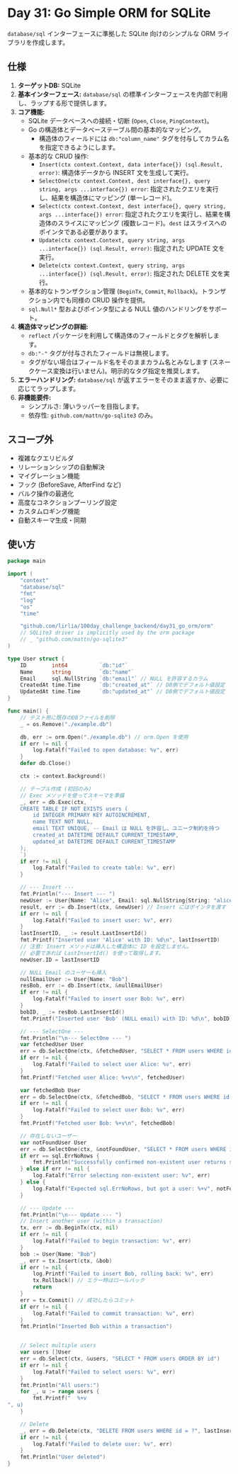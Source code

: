 # Day 31: Go Simple ORM for SQLite

`database/sql` インターフェースに準拠した SQLite 向けのシンプルな ORM ライブラリを作成します。

## 仕様

1.  **ターゲットDB:** SQLite
2.  **基本インターフェース:** `database/sql` の標準インターフェースを内部で利用し、ラップする形で提供します。
3.  **コア機能:**
    *   SQLite データベースへの接続・切断 (`Open`, `Close`, `PingContext`)。
    *   Go の構造体とデータベーステーブル間の基本的なマッピング。
        *   構造体のフィールドには `db:"column_name"` タグを付与してカラム名を指定できるようにします。
    *   基本的な CRUD 操作:
        *   `Insert(ctx context.Context, data interface{}) (sql.Result, error)`: 構造体データから INSERT 文を生成して実行。
        *   `SelectOne(ctx context.Context, dest interface{}, query string, args ...interface{}) error`: 指定されたクエリを実行し、結果を構造体にマッピング (単一レコード)。
        *   `Select(ctx context.Context, dest interface{}, query string, args ...interface{}) error`: 指定されたクエリを実行し、結果を構造体のスライスにマッピング (複数レコード)。`dest` はスライスへのポインタである必要があります。
        *   `Update(ctx context.Context, query string, args ...interface{}) (sql.Result, error)`: 指定された UPDATE 文を実行。
        *   `Delete(ctx context.Context, query string, args ...interface{}) (sql.Result, error)`: 指定された DELETE 文を実行。
    *   基本的なトランザクション管理 (`BeginTx`, `Commit`, `Rollback`)。トランザクション内でも同様の CRUD 操作を提供。
    *   `sql.Null*` 型およびポインタ型による NULL 値のハンドリングをサポート。
4.  **構造体マッピングの詳細:**
    *   `reflect` パッケージを利用して構造体のフィールドとタグを解析します。
    *   `db:"-"` タグが付与されたフィールドは無視します。
    *   タグがない場合はフィールド名をそのままカラム名とみなします (スネークケース変換は行いません)。明示的なタグ指定を推奨します。
5.  **エラーハンドリング:** `database/sql` が返すエラーをそのまま返すか、必要に応じてラップします。
6.  **非機能要件:**
    *   シンプルさ: 薄いラッパーを目指します。
    *   依存性: `github.com/mattn/go-sqlite3` のみ。

## スコープ外

*   複雑なクエリビルダ
*   リレーションシップの自動解決
*   マイグレーション機能
*   フック (BeforeSave, AfterFind など)
*   バルク操作の最適化
*   高度なコネクションプーリング設定
*   カスタムロギング機能
*   自動スキーマ生成・同期

## 使い方

```go
package main

import (
	"context"
	"database/sql"
	"fmt"
	"log"
	"os"
	"time"

	"github.com/lirlia/100day_challenge_backend/day31_go_orm/orm"
	// SQLite3 driver is implicitly used by the orm package
	// _ "github.com/mattn/go-sqlite3"
)

type User struct {
	ID        int64          `db:"id"`
	Name      string         `db:"name"`
	Email     sql.NullString `db:"email"` // NULL を許容するカラム
	CreatedAt time.Time      `db:"created_at"` // DB側でデフォルト値設定
	UpdatedAt time.Time      `db:"updated_at"` // DB側でデフォルト値設定
}

func main() {
	// テスト用に既存のDBファイルを削除
	_ = os.Remove("./example.db")

	db, err := orm.Open("./example.db") // orm.Open を使用
	if err != nil {
		log.Fatalf("Failed to open database: %v", err)
	}
	defer db.Close()

	ctx := context.Background()

	// テーブル作成 (初回のみ)
	// Exec メソッドを使ってスキーマを準備
	_, err = db.Exec(ctx, `
	CREATE TABLE IF NOT EXISTS users (
		id INTEGER PRIMARY KEY AUTOINCREMENT,
		name TEXT NOT NULL,
		email TEXT UNIQUE, -- Email は NULL を許容し、ユニーク制約を持つ
		created_at DATETIME DEFAULT CURRENT_TIMESTAMP,
		updated_at DATETIME DEFAULT CURRENT_TIMESTAMP
	);
	`)
	if err != nil {
		log.Fatalf("Failed to create table: %v", err)
	}

	// --- Insert --- 
	fmt.Println("--- Insert --- ")
	newUser := User{Name: "Alice", Email: sql.NullString{String: "alice@example.com", Valid: true}}
	result, err := db.Insert(ctx, &newUser) // Insert にはポインタを渡す
	if err != nil {
		log.Fatalf("Failed to insert user: %v", err)
	}
	lastInsertID, _ := result.LastInsertId()
	fmt.Printf("Inserted user 'Alice' with ID: %d\n", lastInsertID)
	// 注意: Insert メソッドは挿入した構造体に ID を設定しません。
	// 必要であれば LastInsertId() を使って取得します。
	newUser.ID = lastInsertID

	// NULL Email のユーザーも挿入
	nullEmailUser := User{Name: "Bob"}
	resBob, err := db.Insert(ctx, &nullEmailUser)
	if err != nil {
		log.Fatalf("Failed to insert user Bob: %v", err)
	}
	bobID, _ := resBob.LastInsertId()
	fmt.Printf("Inserted user 'Bob' (NULL email) with ID: %d\n", bobID)

	// --- SelectOne --- 
	fmt.Println("\n--- SelectOne --- ")
	var fetchedUser User
	err = db.SelectOne(ctx, &fetchedUser, "SELECT * FROM users WHERE id = ?", lastInsertID) // Alice を取得
	if err != nil {
		log.Fatalf("Failed to select user Alice: %v", err)
	}
	fmt.Printf("Fetched user Alice: %+v\n", fetchedUser)

	var fetchedBob User
	err = db.SelectOne(ctx, &fetchedBob, "SELECT * FROM users WHERE id = ?", bobID) // Bob を取得
	if err != nil {
		log.Fatalf("Failed to select user Bob: %v", err)
	}
	fmt.Printf("Fetched user Bob: %+v\n", fetchedBob)

	// 存在しないユーザー
	var notFoundUser User
	err = db.SelectOne(ctx, &notFoundUser, "SELECT * FROM users WHERE id = ?", 999)
	if err == sql.ErrNoRows {
		fmt.Println("Successfully confirmed non-existent user returns sql.ErrNoRows")
	} else if err != nil {
		log.Fatalf("Error selecting non-existent user: %v", err)
	} else {
		log.Fatalf("Expected sql.ErrNoRows, but got a user: %+v", notFoundUser)
	}

	// --- Update --- 
	fmt.Println("\n--- Update --- ")
	// Insert another user (within a transaction)
	tx, err := db.BeginTx(ctx, nil)
	if err != nil {
		log.Fatalf("Failed to begin transaction: %v", err)
	}
	bob := User{Name: "Bob"}
	_, err = tx.Insert(ctx, &bob)
	if err != nil {
		log.Printf("Failed to insert Bob, rolling back: %v", err)
		tx.Rollback() // エラー時はロールバック
		return
	}
	err = tx.Commit() // 成功したらコミット
	if err != nil {
		log.Fatalf("Failed to commit transaction: %v", err)
	}
	fmt.Println("Inserted Bob within a transaction")


	// Select multiple users
	var users []User
	err = db.Select(ctx, &users, "SELECT * FROM users ORDER BY id")
	if err != nil {
		log.Fatalf("Failed to select users: %v", err)
	}
	fmt.Println("All users:")
	for _, u := range users {
		fmt.Printf("  %+v
", u)
	}

	// Delete
	_, err = db.Delete(ctx, "DELETE FROM users WHERE id = ?", lastInsertID)
	if err != nil {
		log.Fatalf("Failed to delete user: %v", err)
	}
	fmt.Println("User deleted")
}

``` 
